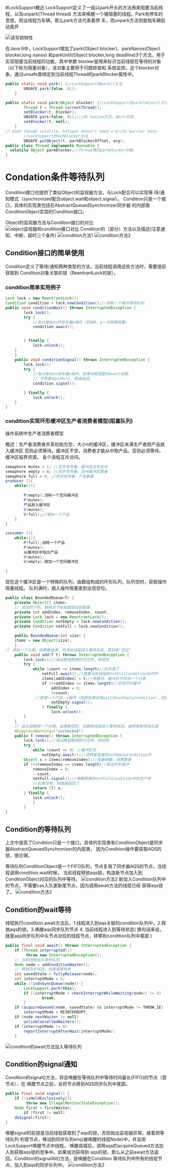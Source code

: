 #LockSupport概述
LockSupport定义了一组以park开头的方法用来阻塞当前线程，以及unpark(Thread thread)
方法来唤醒一个被阻塞的线程。Park有停车的意思，假设线程为车辆，那么park方法代表着停
车，而unpark方法则是指车辆启动离开

![读写锁特性](./imgs/第五章/locksupport方法.jpg)

在Java 6中，LockSupport增加了park(Object blocker)、parkNanos(Object blocker,long nanos)
和parkUntil(Object blocker,long deadline)3个方法，用于实现阻塞当前线程的功能，其中参数
blocker是用来标识当前线程在等待的对象（以下称为阻塞对象），该对象主要用于问题排查和
系统监控。这个blocker对象，通过unsafe类绑定到当前线程Thread的parkBlocker属性中。

```java
public static void park() {//LockSupport的park()方法
        UNSAFE.park(false, 0L);
    }

public static void park(Object blocker) {//LockSupport的park(object)方法
        Thread t = Thread.currentThread();
        setBlocker(t, blocker);
        UNSAFE.park(false, 0L);//jdk native方法，由c++实现
        setBlocker(t, null);
    }
// Even though volatile, hotspot doesn't need a write barrier here.
        //LockSupport的setBlocker方法
        UNSAFE.putObject(t, parkBlockerOffset, arg);
public class Thread implements Runnable {
  volatile Object parkBlocker;//Thread类的parkBlocker对象。
}


```

# Condation条件等待队列

Condition接口也提供了类似Object的监视器方法，与Lock配合可以实现等
待/通知模式（synchronized配合object.wait和object.signal）。
Condition只是一个接口，具体的实现类包括在AbstractQueuedSynchronizer同步器
的内部类ConditionObject实现的Condition接口。

Object的监视器方法与Condition接口的对比
![object监视器和condition接口对比](./imgs/第五章/object监视器和condition接口对比.jpg)
Condition的（部分）方法以及描述(注意通知、中断、超时三个条件)
![condition方法1](./imgs/第五章/condition方法1.jpg)
![condition方法2](./imgs/第五章/condition方法2.jpg)

## Condition接口的简单使用

Condition定义了等待/通知两种类型的方法，当前线程调用这些方法时，需要提前获取到
Condition对象关联的锁（ReentrantLock的锁）。

### condition简单实用例子
```java
Lock lock = new ReentrantLock();
Condition condition = lock.newCondition();//获取一个条件等待队列
public void conditionWait() throws InterruptedException {
        lock.lock();
        try {
            //有点类似os的信号量p操作（初始0，p一次就要阻塞）
            condition.await();


        } finally {
            lock.unlock();
    }
    } 
    public void conditionSignal() throws InterruptedException {
        lock.lock();
        try {
            //有点类似os信号量v操作，如果没有阻塞的await线程，
            // 不用类似os中v+1，直接返回。
            condition.signal();

        } finally {
            lock.unlock();
    }
}
```

### condition实现环形缓冲区生产者消费者模型(阻塞队列)

操作系统中生产者消费者模型

概述：生产者消费者共享初始为空、大小n的缓冲区，缓冲区未满生产者把产品放入缓冲区
否则必须等待。缓冲区不空，消费者才能从中取产品，否则必须等待。缓冲区临界资源，
各个进程互斥访问。

```java
semaphore mutex = 1; //互斥信号量，缓冲区互斥访问
semaphore empty = n; //同步信号量，空闲缓冲区数量
semaphore full = 0; //同步信号量，产品数量
producer (){
    while(1){
        
        P(empty);消耗一个空闲缓冲区
        P(mutex);
        产品放入缓冲区
        V(mutex);
        V(full);//增加一个产品
    }
}

consumer (){
    while(1){
        P(full);消耗一个产品
        P(mutex);
        从缓冲区中取出产品
        V(mutex);
        V(empty);增加一个空闲缓冲区
   
}

```
现在这个缓冲区是一个特殊的队列，由数组构成的环形队列，队列空时，获取操作阻塞线程。
队列满时，插入操作阻塞直到出现空位。

```java
public class BoundedQueue<T> {
    private Object[] items;
    // 添加的下标，删除的下标和数组当前数量
    private int addIndex, removeIndex, count;
    private Lock lock = new ReentrantLock();
    private Condition notEmpty = lock.newCondition();
    private Condition notFull = lock.newCondition();

    public BoundedQueue(int size) {
    items = new Object[size];
    }
// 添加一个元素，如果数组满，则添加线程进入等待状态，直到有"空位"
    public void add(T t) throws InterruptedException {
        lock.lock();//保证数组数据的可见性，排他性
        try {
            while (count == items.length)//队列满了
                notFull.await();//阻塞当前线程到notFullCondition队列中
                items[addIndex] = t;//唤醒后，缓冲区中添加一个元素
                if (++addIndex == items.length)//实现环形缓冲
                    addIndex = 0;
                    ++count;
             //新增一个产品，v操作（但是如果没有wait的notEmptyCondition）,则直接返回不做任何操作
                    notEmpty.signal();
                } finally {
                    lock.unlock();
        }
    }
    // 由头部删除一个元素，如果数组空，则删除线程进入等待状态，直到有新添加元素
    @SuppressWarnings("unchecked")
    public T remove() throws InterruptedException {
        lock.lock();//保证数组数据的可见性，排他性
        try {
            while (count == 0) //缓冲区空
                notEmpty.await();//消费者阻塞到notEmptyCondition中
        Object x = items[removeIndex];//阻塞唤醒，消费数据
        if (++removeIndex == items.length)//保证环形缓冲
            removeIndex = 0;
            --count;
            notFull.signal();//唤醒阻塞的notFullCondition中的生产者
            //如果没有，则直接返回了
            return (T) x;
        } finally {
            lock.unlock();
            }
        }
}

```

## Condition的等待队列
上文中提高了Condition只是一个接口，具体的实现类有ConditionObject是同步器AbstractQueuedSynchronizer的内部类，
因为Condition操作要获取AQS的锁，很合理。

等待队列ConditionObject是一个FIFO队列，节点复用了同步器AQS的节点，当线程调用condition.wait时候，
当前线程释放aqs锁，构造新节点加入到ConditionObject对应的队列中等待。
![condition方法2](./imgs/第五章/condition队列结构.jpg)
新加入Condition队列中的节点，不需要cas入队更新尾节点，因为调用await方法的线程已经
获得aqs锁了。
![condition方法2](./imgs/第五章/多个condition队列.jpg)
## Condition的wait等待

线程执行condition.await方法后，1.线程进入到aqs关联的condition队列中，2.释放aqs的锁。3.唤醒aqs同步队列节点 4.
当前线程进入到等待状态(
换句话来说，就是aqs同步队列中头节点对应的线程节点，转移到condition队列中尾部
)

```java
public final void await() throws InterruptedException {
    if (Thread.interrupted())
         throw new InterruptedException();
    // 当前线程加入等待队列
    Node node = addConditionWaiter();
    // 释放同步状态，也就是释放锁
    int savedState = fullyRelease(node);
    int interruptMode = 0;
    while (!isOnSyncQueue(node)) {
        LockSupport.park(this);
        if ((interruptMode = checkInterruptWhileWaiting(node)) != 0)
                break;
        }
    if (acquireQueued(node, savedState) && interruptMode != THROW_IE)
        interruptMode = REINTERRUPT;
    if (node.nextWaiter != null)
        unlinkCancelledWaiters();
    if (interruptMode != 0)
        reportInterruptAfterWait(interruptMode);
    }
```
![condition的await方法加入等待队列](./imgs/第五章/condition的await方法加入等待队列.jpg)

## Condition的signal通知
Condition的signal()方法，将会唤醒在等待队列中等待时间最长(FIFO)的节点（首节点），在
唤醒节点之前，会将节点移到AQS同步队列中尾部。
```java
public final void signal() {
    if (!isHeldExclusively())
         throw new IllegalMonitorStateException();
    Node first = firstWaiter;
        if (first != null)
    doSignal(first);
}
```
唤醒signal的前提是当前线程获取到了aqs的锁，否则抛出监视器异常。接着把等待队列
的首节点，移动到同步队列enq(被唤醒的线程Node)中，并且用LockSupport唤醒节点中线程。
唤醒县城后，调用aqs的acquireQueued方法加入到获取aqs锁的竞争中。如果成功获得到
aqs的锁，那么从之前await方法返回。Condition的signalAll()方法，是唤醒在Condition
等待队列中所有的线程节点，加入到aqs的同步队列中。
![condition方法2](./imgs/第五章/condition的signal方法等待队列移步到同步队列.jpg)
